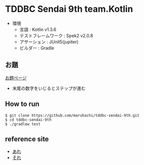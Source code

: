 # TDDBC Sendai 9th team.Kotlin
* 環境
  * 言語 : Kotlin v1.3.6
  * テストフレームワーク : Spek2 v2.0.8
  * アサーション : JUnit5(jupiter)
  * ビルダー : Gradle

## お題
[お題ページ](http://devtesting.jp/tddbc/?TDDBC%E4%BB%99%E5%8F%B009%2F%E8%AA%B2%E9%A1%8C_1)
* 末尾の数字をいじるとステップが進む

## How to run
```console
$ git clone https://github.com/maruhachi/tddbc-sendai-9th.git
$ cd tddbc-sendai-9th
$ ./gradlew test 
```

## reference site
* [あれ]()
* [それ]()